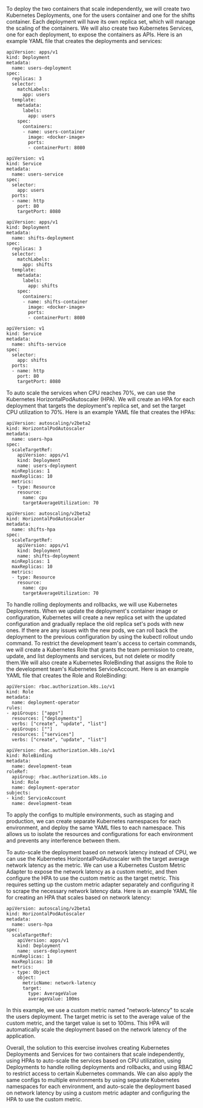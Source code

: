 To deploy the two containers that scale independently, we will create two Kubernetes Deployments, one for the users container and one for the shifts container. Each deployment will have its own replica set, which will manage the scaling of the containers. We will also create two Kubernetes Services, one for each deployment, to expose the containers as APIs.
Here is an example YAML file that creates the deployments and services:
`````
apiVersion: apps/v1
kind: Deployment
metadata:
  name: users-deployment
spec:
  replicas: 3
  selector:
    matchLabels:
      app: users
  template:
    metadata:
      labels:
        app: users
    spec:
      containers:
      - name: users-container
        image: <docker-image>
        ports:
        - containerPort: 8080
`````

`````
apiVersion: v1
kind: Service
metadata:
  name: users-service
spec:
  selector:
    app: users
  ports:
  - name: http
    port: 80
    targetPort: 8080
`````


`````
apiVersion: apps/v1
kind: Deployment
metadata:
  name: shifts-deployment
spec:
  replicas: 3
  selector:
    matchLabels:
      app: shifts
  template:
    metadata:
      labels:
        app: shifts
    spec:
      containers:
      - name: shifts-container
        image: <docker-image>
        ports:
        - containerPort: 8080
`````

`````
apiVersion: v1
kind: Service
metadata:
  name: shifts-service
spec:
  selector:
    app: shifts
  ports:
  - name: http
    port: 80
    targetPort: 8080
`````


To auto scale the services when CPU reaches 70%, we can use the Kubernetes HorizontalPodAutoscaler (HPA). We will create an HPA for each deployment that targets the deployment's replica set, and set the target CPU utilization to 70%.
Here is an example YAML file that creates the HPAs:
`````
apiVersion: autoscaling/v2beta2
kind: HorizontalPodAutoscaler
metadata:
  name: users-hpa
spec:
  scaleTargetRef:
    apiVersion: apps/v1
    kind: Deployment
    name: users-deployment
  minReplicas: 1
  maxReplicas: 10
  metrics:
  - type: Resource
    resource:
      name: cpu
      targetAverageUtilization: 70
`````

`````
apiVersion: autoscaling/v2beta2
kind: HorizontalPodAutoscaler
metadata:
  name: shifts-hpa
spec:
  scaleTargetRef:
    apiVersion: apps/v1
    kind: Deployment
    name: shifts-deployment
  minReplicas: 1
  maxReplicas: 10
  metrics:
  - type: Resource
    resource:
      name: cpu
      targetAverageUtilization: 70
`````
To handle rolling deployments and rollbacks, we will use Kubernetes Deployments. When we update the deployment's container image or configuration, Kubernetes will create a new replica set with the updated configuration and gradually replace the old replica set's pods with new ones. If there are any issues with the new pods, we can roll back the deployment to the previous configuration by using the kubectl rollout undo command.
To restrict the development team's access to certain commands, we will create a Kubernetes Role that grants the team permission to create, update, and list deployments and services, but not delete or modify them.We will also create a Kubernetes RoleBinding that assigns the Role to the development team's Kubernetes ServiceAccount.
Here is an example YAML file that creates the Role and RoleBinding:
`````
apiVersion: rbac.authorization.k8s.io/v1
kind: Role
metadata:
  name: deployment-operator
rules:
- apiGroups: ["apps"]
  resources: ["deployments"]
  verbs: ["create", "update", "list"]
- apiGroups: [""]
  resources: ["services"]
  verbs: ["create", "update", "list"]
`````

`````
apiVersion: rbac.authorization.k8s.io/v1
kind: RoleBinding
metadata:
  name: development-team
roleRef:
  apiGroup: rbac.authorization.k8s.io
  kind: Role
  name: deployment-operator
subjects:
- kind: ServiceAccount
  name: development-team
`````

To apply the configs to multiple environments, such as staging and production, we can create separate Kubernetes namespaces for each environment, and deploy the same YAML files to each namespace. This allows us to isolate the resources and configurations for each environment and prevents any interference between them.



To auto-scale the deployment based on network latency instead of CPU, we can use the Kubernetes HorizontalPodAutoscaler with the target average network latency as the metric. We can use a Kubernetes Custom Metric Adapter to expose the network latency as a custom metric, and then configure the HPA to use the custom metric as the target metric. This requires setting up the custom metric adapter separately and configuring it to scrape the necessary network latency data.
Here is an example YAML file for creating an HPA that scales based on network latency:
`````
apiVersion: autoscaling/v2beta1
kind: HorizontalPodAutoscaler
metadata:
  name: users-hpa
spec:
  scaleTargetRef:
    apiVersion: apps/v1
    kind: Deployment
    name: users-deployment
  minReplicas: 1
  maxReplicas: 10
  metrics:
  - type: Object
    object:
      metricName: network-latency
      target:
        type: AverageValue
        averageValue: 100ms
`````
In this example, we use a custom metric named "network-latency" to scale the users deployment. The target metric is set to the average value of the custom metric, and the target value is set to 100ms. This HPA will automatically scale the deployment based on the network latency of the application.

Overall, the solution to this exercise involves creating Kubernetes Deployments and Services for two containers that scale independently, using HPAs to auto-scale the services based on CPU utilization, using Deployments to handle rolling deployments and rollbacks, and using RBAC to restrict access to certain Kubernetes commands. We can also apply the same configs to multiple environments by using separate Kubernetes namespaces for each environment, and auto-scale the deployment based on network latency by using a custom metric adapter and configuring the HPA to use the custom metric.
